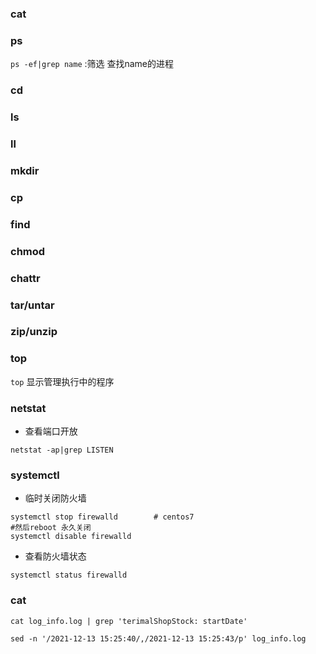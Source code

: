 

### cat

### ps

`ps -ef|grep name` :筛选 查找name的进程

### cd

### ls

### ll

### mkdir

### cp

### find

### chmod

### chattr

### tar/untar

### zip/unzip

### top

`top` 显示管理执行中的程序

### netstat

* 查看端口开放

`netstat -ap|grep LISTEN`

### systemctl

* 临时关闭防火墙

```shell
systemctl stop firewalld        # centos7
#然后reboot 永久关闭
systemctl disable firewalld
```

* 查看防火墙状态

`systemctl status firewalld`



### cat

`cat log_info.log | grep 'terimalShopStock: startDate'`

`sed -n '/2021-12-13 15:25:40/,/2021-12-13 15:25:43/p' log_info.log`
